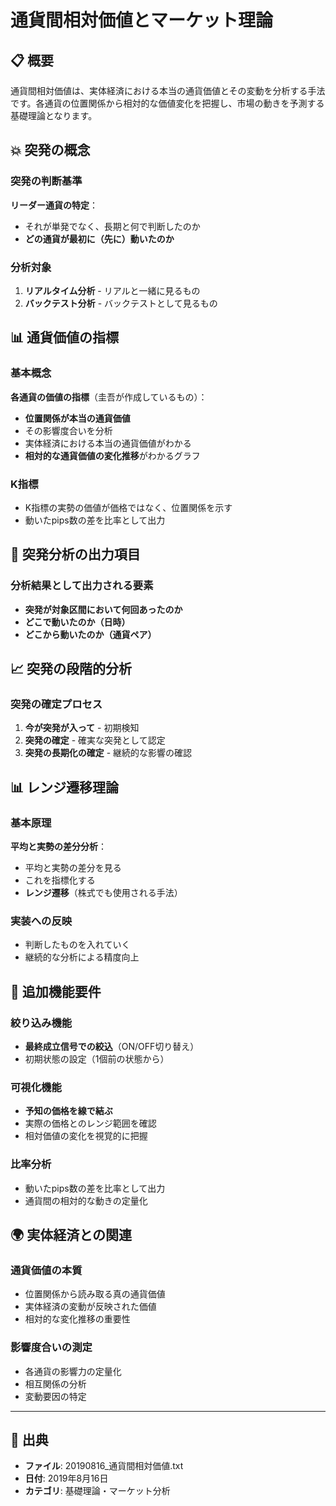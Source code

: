 # 通貨間相対価値とマーケット理論

## 📋 概要

通貨間相対価値は、実体経済における本当の通貨価値とその変動を分析する手法です。各通貨の位置関係から相対的な価値変化を把握し、市場の動きを予測する基礎理論となります。

## 💥 突発の概念

### 突発の判断基準
**リーダー通貨の特定**：
- それが単発でなく、長期と何で判断したのか
- **どの通貨が最初に（先に）動いたのか**

### 分析対象
1. **リアルタイム分析** - リアルと一緒に見るもの
2. **バックテスト分析** - バックテストとして見るもの

## 📊 通貨価値の指標

### 基本概念
**各通貨の価値の指標**（圭吾が作成しているもの）：
- **位置関係が本当の通貨価値**
- その影響度合いを分析
- 実体経済における本当の通貨価値がわかる
- **相対的な通貨価値の変化推移**がわかるグラフ

### K指標
- K指標の実勢の価値が価格ではなく、位置関係を示す
- 動いたpips数の差を比率として出力

## 🎯 突発分析の出力項目

### 分析結果として出力される要素
- **突発が対象区間において何回あったのか**
- **どこで動いたのか（日時）**
- **どこから動いたのか（通貨ペア）**

## 📈 突発の段階的分析

### 突発の確定プロセス
1. **今が突発が入って** - 初期検知
2. **突発の確定** - 確実な突発として認定
3. **突発の長期化の確定** - 継続的な影響の確認

## 📊 レンジ遷移理論

### 基本原理
**平均と実勢の差分分析**：
- 平均と実勢の差分を見る
- これを指標化する
- **レンジ遷移**（株式でも使用される手法）

### 実装への反映
- 判断したものを入れていく
- 継続的な分析による精度向上

## 🔧 追加機能要件

### 絞り込み機能
- **最終成立信号での絞込**（ON/OFF切り替え）
- 初期状態の設定（1個前の状態から）

### 可視化機能
- **予知の価格を線で結ぶ**
- 実際の価格とのレンジ範囲を確認
- 相対価値の変化を視覚的に把握

### 比率分析
- 動いたpips数の差を比率として出力
- 通貨間の相対的な動きの定量化

## 🌍 実体経済との関連

### 通貨価値の本質
- 位置関係から読み取る真の通貨価値
- 実体経済の変動が反映された価値
- 相対的な変化推移の重要性

### 影響度合いの測定
- 各通貨の影響力の定量化
- 相互関係の分析
- 変動要因の特定

---

## 📅 出典
- **ファイル**: 20190816_通貨間相対価値.txt
- **日付**: 2019年8月16日
- **カテゴリ**: 基礎理論・マーケット分析